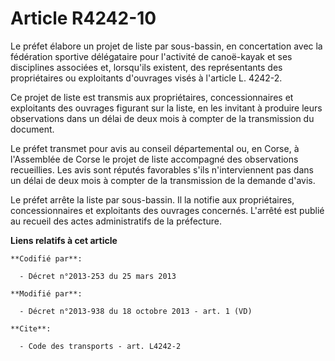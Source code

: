 # Article R4242-10

Le préfet élabore un projet de liste par sous-bassin, en concertation avec la fédération sportive délégataire pour l'activité
de canoë-kayak et ses disciplines associées et, lorsqu'ils existent, des représentants des propriétaires ou exploitants
d'ouvrages visés à l'article L. 4242-2. 

Ce projet de liste est transmis aux propriétaires, concessionnaires et exploitants des ouvrages figurant sur la liste, en les
invitant à produire leurs observations dans un délai de deux mois à compter de la transmission du document. 

Le préfet transmet pour avis au conseil départemental ou, en Corse, à l'Assemblée de Corse le projet de liste accompagné des
observations recueillies. Les avis sont réputés favorables s'ils n'interviennent pas dans un délai de deux mois à compter de
la transmission de la demande d'avis. 

Le préfet arrête la liste par sous-bassin. Il la notifie aux propriétaires, concessionnaires et exploitants des ouvrages
concernés. L'arrêté est publié au recueil des actes administratifs de la préfecture.

**Liens relatifs à cet article**

	**Codifié par**:

	  - Décret n°2013-253 du 25 mars 2013

	**Modifié par**:

	  - Décret n°2013-938 du 18 octobre 2013 - art. 1 (VD)

	**Cite**:

	  - Code des transports - art. L4242-2
